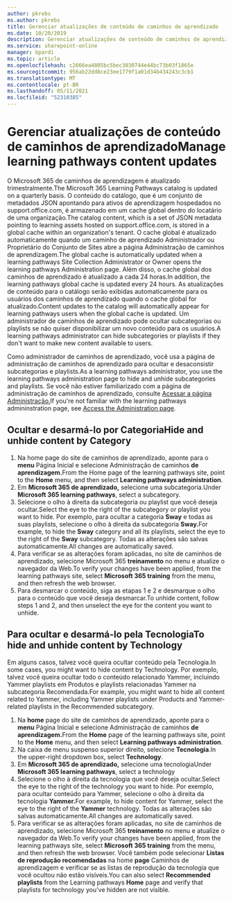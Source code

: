 ```yaml
---
author: pkrebs
ms.author: pkrebs
title: Gerenciar atualizações de conteúdo de caminhos de aprendizado
ms.date: 10/20/2019
description: Gerenciar atualizações de conteúdo de caminhos de aprendizado
ms.service: sharepoint-online
manager: bpardi
ms.topic: article
ms.openlocfilehash: c2666ea4805bc5bec3030744e44bc73b03f1865e
ms.sourcegitcommit: 956ab22dd8ce23ee1779f1a01d34b434243c3cb1
ms.translationtype: MT
ms.contentlocale: pt-BR
ms.lasthandoff: 05/11/2021
ms.locfileid: "52310385"
---
```

# <a name="manage-learning-pathways-content-updates"></a><span data-ttu-id="f5051-103">Gerenciar atualizações de conteúdo de caminhos de aprendizado</span><span class="sxs-lookup"><span data-stu-id="f5051-103">Manage learning pathways content updates</span></span>
<span data-ttu-id="f5051-104">O Microsoft 365 de caminhos de aprendizagem é atualizado trimestralmente.</span><span class="sxs-lookup"><span data-stu-id="f5051-104">The Microsoft 365 Learning Pathways catalog is updated on a quarterly basis.</span></span> <span data-ttu-id="f5051-105">O conteúdo do catálogo, que é um conjunto de metadados JSON apontando para ativos de aprendizagem hospedados no support.office.com, é armazenado em um cache global dentro do locatário de uma organização.</span><span class="sxs-lookup"><span data-stu-id="f5051-105">The catalog content, which is a set of JSON metadata pointing to learning assets hosted on support.office.com, is stored in a global cache within an organization's tenant.</span></span> <span data-ttu-id="f5051-106">O cache global é atualizado automaticamente quando um caminho de aprendizado Administrador ou Proprietário do Conjunto de Sites abre a página Administração de caminhos de aprendizagem.</span><span class="sxs-lookup"><span data-stu-id="f5051-106">The global cache is automatically updated when a learning pathways Site Collection Administrator or Owner opens the learning pathways Administration page.</span></span> <span data-ttu-id="f5051-107">Além disso, o cache global dos caminhos de aprendizado é atualizado a cada 24 horas.</span><span class="sxs-lookup"><span data-stu-id="f5051-107">In addition, the learning pathways global cache is updated every 24 hours.</span></span> <span data-ttu-id="f5051-108">As atualizações de conteúdo para o catálogo serão exibidas automaticamente para os usuários dos caminhos de aprendizado quando o cache global for atualizado.</span><span class="sxs-lookup"><span data-stu-id="f5051-108">Content updates to the catalog will automatically appear for learning pathways users when the global cache is updated.</span></span> <span data-ttu-id="f5051-109">Um administrador de caminhos de aprendizado pode ocultar subcategorias ou playlists se não quiser disponibilizar um novo conteúdo para os usuários.</span><span class="sxs-lookup"><span data-stu-id="f5051-109">A learning pathways administrator can hide subcategories or playlists if they don't want to make new content available to users.</span></span>

<span data-ttu-id="f5051-110">Como administrador de caminhos de aprendizado, você usa a página de administração de caminhos de aprendizado para ocultar e desaconsistir subcategorias e playlists.</span><span class="sxs-lookup"><span data-stu-id="f5051-110">As a learning pathways administrator, you use the learning pathways administration page to hide and unhide subcategories and playlists.</span></span> <span data-ttu-id="f5051-111">Se você não estiver familiarizado com a página de administração de caminhos de aprendizado, consulte [Acessar a página Administração.](custom_accessadmin.md)</span><span class="sxs-lookup"><span data-stu-id="f5051-111">If you're not familiar with the learning pathways admininstration page, see [Access the Administration page](custom_accessadmin.md).</span></span>

## <a name="hide-and-unhide-content-by-category"></a><span data-ttu-id="f5051-112">Ocultar e desarmá-lo por Categoria</span><span class="sxs-lookup"><span data-stu-id="f5051-112">Hide and unhide content by Category</span></span>
1. <span data-ttu-id="f5051-113">Na home page do site de caminhos de aprendizado, aponte para o **menu** Página Inicial e selecione Administração de caminhos **de aprendizagem.**</span><span class="sxs-lookup"><span data-stu-id="f5051-113">From the Home page of the learning pathways site, point to the **Home** menu, and then select **Learning pathways administration**.</span></span>
2. <span data-ttu-id="f5051-114">Em **Microsoft 365 de aprendizado,** selecione uma subcategoria.</span><span class="sxs-lookup"><span data-stu-id="f5051-114">Under **Microsoft 365 learning pathways**, select a subcategory.</span></span>
3. <span data-ttu-id="f5051-115">Selecione o olho à direita da subcategoria ou playlist que você deseja ocultar.</span><span class="sxs-lookup"><span data-stu-id="f5051-115">Select the eye to the right of the subcategory or playlist you want to hide.</span></span> <span data-ttu-id="f5051-116">Por exemplo, para ocultar a categoria **Sway** e todas as suas playlists, selecione o olho à direita da subcategoria **Sway.**</span><span class="sxs-lookup"><span data-stu-id="f5051-116">For example, to hide the **Sway** category and all its playlists, select the eye to the right of the **Sway** subcategory.</span></span> <span data-ttu-id="f5051-117">Todas as alterações são salvas automaticamente.</span><span class="sxs-lookup"><span data-stu-id="f5051-117">All changes are automatically saved.</span></span>
4. <span data-ttu-id="f5051-118">Para verificar se as alterações foram aplicadas, no site de caminhos de aprendizado, selecione Microsoft 365 **treinamento** no menu e atualize o navegador da Web.</span><span class="sxs-lookup"><span data-stu-id="f5051-118">To verify your changes have been applied, from the learning pathways site, select **Microsoft 365 training** from the menu, and then refresh the web browser.</span></span>
5. <span data-ttu-id="f5051-119">Para desmarcar o conteúdo, siga as etapas 1 e 2 e desmarque o olho para o conteúdo que você deseja desmarcar.</span><span class="sxs-lookup"><span data-stu-id="f5051-119">To unhide content, follow steps 1 and 2, and then unselect the eye for the content you want to unhide.</span></span>

## <a name="to-hide-and-unhide-content-by-technology"></a><span data-ttu-id="f5051-120">Para ocultar e desarmá-lo pela Tecnologia</span><span class="sxs-lookup"><span data-stu-id="f5051-120">To hide and unhide content by Technology</span></span>
<span data-ttu-id="f5051-121">Em alguns casos, talvez você queira ocultar conteúdo pela Tecnologia.</span><span class="sxs-lookup"><span data-stu-id="f5051-121">In some cases, you might want to hide content by Technology.</span></span> <span data-ttu-id="f5051-122">Por exemplo, talvez você queira ocultar todo o conteúdo relacionado Yammer, incluindo Yammer playlists em Produtos e playlists relacionadas Yammer na subcategoria Recomendada.</span><span class="sxs-lookup"><span data-stu-id="f5051-122">For example, you might want to hide all content related to Yammer, including Yammer playlists under Products and Yammer-related playlists in the Recommended subcategory.</span></span>

1. <span data-ttu-id="f5051-123">Na **home** page do site de caminhos de aprendizado, aponte para o **menu** Página Inicial e selecione Administração de caminhos **de aprendizagem.**</span><span class="sxs-lookup"><span data-stu-id="f5051-123">From the **Home** page of the learning pathways site, point to the **Home** menu, and then select **Learning pathways administration**.</span></span>
2. <span data-ttu-id="f5051-124">Na caixa de menu suspenso superior direito, selecione **Tecnologia**.</span><span class="sxs-lookup"><span data-stu-id="f5051-124">In the upper-right dropdown box, select **Technology**.</span></span>
3. <span data-ttu-id="f5051-125">Em **Microsoft 365 de aprendizado,** selecione uma tecnologia</span><span class="sxs-lookup"><span data-stu-id="f5051-125">Under **Microsoft 365 learning pathways**, select a technology</span></span>
4. <span data-ttu-id="f5051-126">Selecione o olho à direita da tecnologia que você deseja ocultar.</span><span class="sxs-lookup"><span data-stu-id="f5051-126">Select the eye to the right of the technology you want to hide.</span></span> <span data-ttu-id="f5051-127">Por exemplo, para ocultar conteúdo para Yammer, selecione o olho à direita da tecnologia **Yammer.**</span><span class="sxs-lookup"><span data-stu-id="f5051-127">For example, to hide content for Yammer, select the eye to the right of the **Yammer** technology.</span></span> <span data-ttu-id="f5051-128">Todas as alterações são salvas automaticamente.</span><span class="sxs-lookup"><span data-stu-id="f5051-128">All changes are automatically saved.</span></span>
5. <span data-ttu-id="f5051-129">Para verificar se as alterações foram aplicadas, no site de caminhos de aprendizado, selecione Microsoft 365 **treinamento** no menu e atualize o navegador da Web.</span><span class="sxs-lookup"><span data-stu-id="f5051-129">To verify your changes have been applied, from the learning pathways site, select **Microsoft 365 training** from the menu, and then refresh the web browser.</span></span> <span data-ttu-id="f5051-130">Você também pode selecionar **Listas de reprodução recomendadas** na home **page** Caminhos de aprendizagem e verificar se as listas de reprodução da tecnologia que você ocultou não estão visíveis.</span><span class="sxs-lookup"><span data-stu-id="f5051-130">You can also select **Recommended playlists** from the Learning pathways **Home** page and verify that playlists for technology you've hidden are not visible.</span></span>

